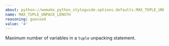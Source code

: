 ```yaml
---
about: python://wemake_python_styleguide.options.defaults.MAX_TUPLE_UNPACK_LENGTH
name: MAX_TUPLE_UNPACK_LENGTH
reasoning: guessed
value: '4'
---
```


Maximum number of variables in a `tuple` unpacking statement.